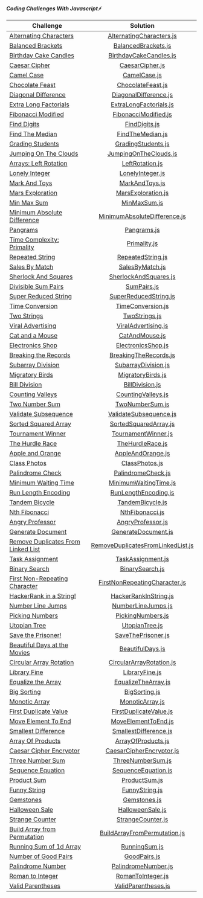***Coding Challenges With Javascript⚡️***

| Challenge                                                                                                            |                                                             Solution                                                              |
|----------------------------------------------------------------------------------------------------------------------|:---------------------------------------------------------------------------------------------------------------------------------:| 
| [Alternating Characters](https://www.hackerrank.com/challenges/alternating-characters/problem?h_r=internal-search)   |          [AlternatingCharacters.js](https://github.com/esrasen9/algo-challenges-js/blob/master/AlternatingCharacters.js)          |
| [Balanced Brackets](https://www.hackerrank.com/challenges/balanced-brackets/problem?h_r=internal-search)             |               [BalancedBrackets.js](https://github.com/esrasen9/algo-challenges-js/blob/master/BalancedBrackets.js)               | 
| [Birthday Cake Candles](https://www.hackerrank.com/challenges/birthday-cake-candles/problem?h_r=internal-search)     |            [BirthdayCakeCandles.js](https://github.com/esrasen9/algo-challenges-js/blob/master/BirthdayCakeCandles.js)            |
| [Caesar Cipher](https://www.hackerrank.com/challenges/caesar-cipher-1/problem)                                       |                   [CaesarCipher.js](https://github.com/esrasen9/algo-challenges-js/blob/master/CaesarCipher.js)                   |
| [Camel Case](https://www.hackerrank.com/challenges/camelcase/problem)                                                |                      [CamelCase.js](https://github.com/esrasen9/algo-challenges-js/blob/master/CamelCase.js)                      |
| [Chocolate Feast](https://www.hackerrank.com/challenges/chocolate-feast/problem)                                     |                 [ChocolateFeast.js](https://github.com/esrasen9/algo-challenges-js/blob/master/ChocolateFeast.js)                 |
| [Diagonal Difference](https://www.hackerrank.com/challenges/diagonal-difference/problem)                             |             [DiagonalDifference.js](https://github.com/esrasen9/algo-challenges-js/blob/master/DiagonalDifference.js)             |
| [Extra Long Factorials](https://www.hackerrank.com/challenges/extra-long-factorials/problem)                         |            [ExtraLongFactorials.js](https://github.com/esrasen9/algo-challenges-js/blob/master/ExtraLongFactorials.js)            |
| [Fibonacci Modified](https://www.hackerrank.com/challenges/fibonacci-modified/problem)                               |              [FibonacciModified.js](https://github.com/esrasen9/algo-challenges-js/blob/master/FibonacciModified.js)              |
| [Find Digits](https://www.hackerrank.com/challenges/find-digits/problem)                                             |                     [FindDigits.js](https://github.com/esrasen9/algo-challenges-js/blob/master/FindDigits.js)                     |
| [Find The Median](https://www.hackerrank.com/challenges/find-the-median/problem)                                     |                  [FindTheMedian.js](https://github.com/esrasen9/algo-challenges-js/blob/master/FindTheMedian.js)                  |
| [Grading Students](https://www.hackerrank.com/challenges/three-month-preparation-kit-grading/problem)                |                [GradingStudents.js](https://github.com/esrasen9/algo-challenges-js/blob/master/GradingStudents.js)                |
| [Jumping On The Clouds](https://www.hackerrank.com/challenges/jumping-on-the-clouds/problem)                         |             [JumpingOnTheClouds.js](https://github.com/esrasen9/algo-challenges-js/blob/master/JumpingOnTheClouds.js)             |
| [Arrays: Left Rotation](https://www.hackerrank.com/challenges/ctci-array-left-rotation/problem)                      |                   [LeftRotation.js](https://github.com/esrasen9/algo-challenges-js/blob/master/LeftRotation.js)                   |
| [Lonely Integer](https://www.hackerrank.com/challenges/ctci-lonely-integer/problem)                                  |                  [LonelyInteger.js](https://github.com/esrasen9/algo-challenges-js/blob/master/LonelyInteger.js)                  |
| [Mark And Toys](https://www.hackerrank.com/challenges/mark-and-toys/problem)                                         |                    [MarkAndToys.js](https://github.com/esrasen9/algo-challenges-js/blob/master/MarkAndToys.js)                    |
| [Mars Exploration](https://www.hackerrank.com/challenges/mars-exploration/problem)                                   |                [MarsExploration.js](https://github.com/esrasen9/algo-challenges-js/blob/master/MarsExploration.js)                |
| [Min Max Sum](https://www.hackerrank.com/challenges/mini-max-sum/problem)                                            |                      [MinMaxSum.js](https://github.com/esrasen9/algo-challenges-js/blob/master/MinMaxSum.js)                      |
| [Minimum Absolute Difference](https://www.hackerrank.com/challenges/minimum-absolute-difference-in-an-array/problem) |      [MinimumAbsoluteDifference.js](https://github.com/esrasen9/algo-challenges-js/blob/master/MinimumAbsoluteDifference.js)      |
| [Pangrams](https://www.hackerrank.com/challenges/pangrams/problem)                                                   |                       [Pangrams.js](https://github.com/esrasen9/algo-challenges-js/blob/master/Pangrams.js)                       |
| [Time Complexity: Primality](https://www.hackerrank.com/challenges/ctci-big-o/problem)                               |                      [Primality.js](https://github.com/esrasen9/algo-challenges-js/blob/master/Primality.js)                      |
| [Repeated String](https://www.hackerrank.com/challenges/repeated-string/problem)                                     |                 [RepeatedString.js](https://github.com/esrasen9/algo-challenges-js/blob/master/RepeatedString.js)                 |
| [Sales By Match](https://www.hackerrank.com/challenges/sock-merchant/problem)                                        |                   [SalesByMatch.js](https://github.com/esrasen9/algo-challenges-js/blob/master/SalesByMatch.js)                   |
| [Sherlock And Squares](https://www.hackerrank.com/challenges/sherlock-and-squares/problem)                           |             [SherlockAndSquares.js](https://github.com/esrasen9/algo-challenges-js/blob/master/SherlockAndSquares.js)             |
| [Divisible Sum Pairs](https://www.hackerrank.com/challenges/divisible-sum-pairs/problem)                             |                       [SumPairs.js](https://github.com/esrasen9/algo-challenges-js/blob/master/SumPairs.js)                       |
| [Super Reduced String](https://www.hackerrank.com/challenges/reduced-string/problem)                                 |             [SuperReducedString.js](https://github.com/esrasen9/algo-challenges-js/blob/master/SuperReducedString.js)             |
| [Time Conversion](https://www.hackerrank.com/challenges/time-conversion/problem)                                     |                 [TimeConversion.js](https://github.com/esrasen9/algo-challenges-js/blob/master/TimeConversion.js)                 |
| [Two Strings](https://www.hackerrank.com/challenges/two-strings/problem)                                             |                     [TwoStrings.js](https://github.com/esrasen9/algo-challenges-js/blob/master/TwoStrings.js)                     |
| [Viral Advertising](https://www.hackerrank.com/challenges/strange-advertising/problem)                               |               [ViralAdvertising.js](https://github.com/esrasen9/algo-challenges-js/blob/master/ViralAdvertising.js)               |
| [Cat and a Mouse](https://www.hackerrank.com/challenges/cats-and-a-mouse/problem)                                    |                    [CatAndMouse.js](https://github.com/esrasen9/algo-challenges-js/blob/master/CatAndMouse.js)                    |
| [Electronics Shop](https://www.hackerrank.com/challenges/electronics-shop/problem)                                   |                [ElectronicsShop.js](https://github.com/esrasen9/algo-challenges-js/blob/master/ElectronicsShop.js)                |
| [Breaking the Records](https://www.hackerrank.com/challenges/breaking-best-and-worst-records/problem)                |             [BreakingTheRecords.js](https://github.com/esrasen9/algo-challenges-js/blob/master/BreakingTheRecords.js)             |
| [Subarray Division](https://www.hackerrank.com/challenges/the-birthday-bar/problem)                                  |               [SubarrayDivision.js](https://github.com/esrasen9/algo-challenges-js/blob/master/SubarrayDivision.js)               |
| [Migratory Birds](https://www.hackerrank.com/challenges/migratory-birds/problem)                                     |                 [MigratoryBirds.js](https://github.com/esrasen9/algo-challenges-js/blob/master/MigratoryBirds.js)                 |
| [Bill Division](https://www.hackerrank.com/challenges/bon-appetit/problem)                                           |                   [BillDivision.js](https://github.com/esrasen9/algo-challenges-js/blob/master/BillDivision.js)                   |
| [Counting Valleys](https://www.hackerrank.com/challenges/counting-valleys/problem)                                   |                [CountingValleys.js](https://github.com/esrasen9/algo-challenges-js/blob/master/CountingValleys.js)                |
| [Two Number Sum](https://www.algoexpert.io/questions/Two%20Number%20Sum)                                             |                   [TwoNumberSum.js](https://github.com/esrasen9/algo-challenges-js/blob/master/TwoNumberSum.js)                   |
| [Validate Subsequence](https://www.algoexpert.io/questions/Validate%20Subsequence)                                   |            [ValidateSubsequence.js](https://github.com/esrasen9/algo-challenges-js/blob/master/ValidateSubsequence.js)            |
| [Sorted Squared Array](https://www.algoexpert.io/questions/Sorted%20Squared%20Array)                                 |             [SortedSquaredArray.js](https://github.com/esrasen9/algo-challenges-js/blob/master/SortedSquaredArray.js)             |
| [Tournament Winner](https://www.algoexpert.io/questions/Tournament%20Winner)                                         |               [TournamentWinner.js](https://github.com/esrasen9/algo-challenges-js/blob/master/TournamentWinner.js)               |
| [The Hurdle Race](https://www.hackerrank.com/challenges/the-hurdle-race/problem)                                     |                  [TheHurdleRace.js](https://github.com/esrasen9/algo-challenges-js/blob/master/TheHurdleRace.js)                  |
| [Apple and Orange](https://www.hackerrank.com/challenges/apple-and-orange/problem)                                   |                 [AppleAndOrange.js](https://github.com/esrasen9/algo-challenges-js/blob/master/AppleAndOrange.js)                 |
| [Class Photos](https://www.algoexpert.io/questions/Class%20Photos)                                                   |                    [ClassPhotos.js](https://github.com/esrasen9/algo-challenges-js/blob/master/ClassPhotos.js)                    | 
| [Palindrome Check](https://www.algoexpert.io/questions/Palindrome%20Check)                                           |                [PalindromeCheck.js](https://github.com/esrasen9/algo-challenges-js/blob/master/PalindromeCheck.js)                |
| [Minimum Waiting Time](https://www.algoexpert.io/questions/Minimum%20Waiting%20Time)                                 |             [MinimumWaitingTime.js](https://github.com/esrasen9/algo-challenges-js/blob/master/MinimumWaitingTime.js)             |
| [Run Length Encoding](https://www.algoexpert.io/questions/Run-Length%20Encoding)                                     |              [RunLengthEncoding.js](https://github.com/esrasen9/algo-challenges-js/blob/master/RunLengthEncoding.js)              |
| [Tandem Bicycle](https://www.algoexpert.io/questions/Tandem%20Bicycle)                                               |                  [TandemBicycle.js](https://github.com/esrasen9/algo-challenges-js/blob/master/TandemBicycle.js)                  |
| [Nth Fibonacci](https://www.algoexpert.io/questions/Nth%20Fibonacci)                                                 |                   [NthFibonacci.js](https://github.com/esrasen9/algo-challenges-js/blob/master/NthFibonacci.js)                   |
| [Angry Professor](https://www.hackerrank.com/challenges/angry-professor/problem)                                     |                 [AngryProfessor.js](https://github.com/esrasen9/algo-challenges-js/blob/master/AngryProfessor.js)                 |
| [Generate Document](https://www.algoexpert.io/questions/Generate%20Document)                                         |               [GenerateDocument.js](https://github.com/esrasen9/algo-challenges-js/blob/master/GenerateDocument.js)               |
| [Remove Duplicates From Linked List](https://www.algoexpert.io/questions/Remove%20Duplicates%20From%20Linked%20List) | [RemoveDuplicatesFromLinkedList.js](https://github.com/esrasen9/algo-challenges-js/blob/master/RemoveDuplicatesFromLinkedList.js) | 
| [Task Assignment](https://www.algoexpert.io/questions/Task%20Assignment)                                             |                 [TaskAssignment.js](https://github.com/esrasen9/algo-challenges-js/blob/master/TaskAssignment.js)                 |
| [Binary Search](https://www.algoexpert.io/questions/Binary%20Search)                                                 |                   [BinarySearch.js](https://github.com/esrasen9/algo-challenges-js/blob/master/BinarySearch.js)                   |
| [First Non-Repeating Character](https://www.algoexpert.io/questions/First%20Non-Repeating%20Character)               |     [FirstNonRepeatingCharacter.js](https://github.com/esrasen9/algo-challenges-js/blob/master/FirstNonRepeatingCharacter.js)     |
| [HackerRank in a String!](https://www.hackerrank.com/challenges/hackerrank-in-a-string/problem?isFullScreen=false)   |             [HackerRankInString.js](https://github.com/esrasen9/algo-challenges-js/blob/master/HackerRankInString.js)             |
| [Number Line Jumps](https://www.hackerrank.com/challenges/kangaroo/problem)                                          |                [NumberLineJumps.js](https://github.com/esrasen9/algo-challenges-js/blob/master/NumberLineJumps.js)                |
| [Picking Numbers](https://www.hackerrank.com/challenges/picking-numbers/problem?isFullScreen=false)                  |                 [PickingNumbers.js](https://github.com/esrasen9/algo-challenges-js/blob/master/PickingNumbers.js)                 |                                                                
| [Utopian Tree](https://www.hackerrank.com/challenges/utopian-tree/problem?isFullScreen=false)                        |                    [UtopianTree.js](https://github.com/esrasen9/algo-challenges-js/blob/master/UtopianTree.js)                    |
| [Save the Prisoner!](https://www.hackerrank.com/challenges/save-the-prisoner/problem?isFullScreen=false)             |                [SaveThePrisoner.js](https://github.com/esrasen9/algo-challenges-js/blob/master/SaveThePrisoner.js)                |                                                                
| [Beautiful Days at the Movies](https://www.hackerrank.com/challenges/beautiful-days-at-the-movies/problem)           |                  [BeautifulDays.js](https://github.com/esrasen9/algo-challenges-js/blob/master/BeautifulDays.js)                  |
| [Circular Array Rotation](https://www.hackerrank.com/challenges/circular-array-rotation/problem)                     |          [CircularArrayRotation.js](https://github.com/esrasen9/algo-challenges-js/blob/master/CircularArrayRotation.js)          |
| [Library Fine](https://www.hackerrank.com/challenges/library-fine/problem)                                           |                    [LibraryFine.js](https://github.com/esrasen9/algo-challenges-js/blob/master/LibraryFine.js)                    |
| [Equalize the Array](https://www.hackerrank.com/challenges/equality-in-a-array/problem)                              |               [EqualizeTheArray.js](https://github.com/esrasen9/algo-challenges-js/blob/master/EqualizeTheArray.js)               |
| [Big Sorting](https://www.hackerrank.com/challenges/big-sorting/problem)                                             |                     [BigSorting.js](https://github.com/esrasen9/algo-challenges-js/blob/master/BigSorting.js)                     |
| [Monotic Array](https://www.algoexpert.io/questions/Monotonic%20Array)                                               |                   [MonoticArray.js](https://github.com/esrasen9/algo-challenges-js/blob/master/MonoticArray.js)                   |
| [First Duplicate Value](https://www.algoexpert.io/questions/First%20Duplicate%20Value)                               |            [FirstDuplicateValue.js](https://github.com/esrasen9/algo-challenges-js/blob/master/FirstDuplicateValue.js)            |
| [Move Element To End](https://www.algoexpert.io/questions/Move%20Element%20To%20End)                                 |               [MoveElementToEnd.js](https://github.com/esrasen9/algo-challenges-js/blob/master/MoveElementToEnd.js)               |                                                    
| [Smallest Difference](https://www.algoexpert.io/questions/Smallest%20Difference)                                     |             [SmallestDifference.js](https://github.com/esrasen9/algo-challenges-js/blob/master/SmallestDifference.js)             |
| [Array Of Products](https://www.algoexpert.io/questions/Array%20Of%20Products)                                       |                [ArrayOfProducts.js](https://github.com/esrasen9/algo-challenges-js/blob/master/ArrayOfProducts.js)                |
| [Caesar Cipher Encryptor](https://www.algoexpert.io/questions/Caesar%20Cipher%20Encryptor)                           |          [CaesarCipherEncryptor.js](https://github.com/esrasen9/algo-challenges-js/blob/master/CaesarCipherEncryptor.js)          |                                                    
| [Three Number Sum](https://www.algoexpert.io/questions/Three%20Number%20Sum)                                         |                 [ThreeNumberSum.js](https://github.com/esrasen9/algo-challenges-js/blob/master/ThreeNumberSum.js)                 |                                                       
| [Sequence Equation](https://www.hackerrank.com/challenges/permutation-equation/problem)                              |               [SequenceEquation.js](https://github.com/esrasen9/algo-challenges-js/blob/master/SequenceEquation.js)               |
| [Product Sum](https://www.algoexpert.io/questions/Product%20Sum)                                                     |                     [ProductSum.js](https://github.com/esrasen9/algo-challenges-js/blob/master/ProductSum.js)                     |                                                                
| [Funny String](https://www.hackerrank.com/challenges/funny-string/problem)                                           |                    [FunnyString.js](https://github.com/esrasen9/algo-challenges-js/blob/master/FunnyString.js)                    |
| [Gemstones](https://www.hackerrank.com/challenges/gem-stones/problem)                                                |                      [Gemstones.js](https://github.com/esrasen9/algo-challenges-js/blob/master/Gemstones.js)                      |
| [Halloween Sale](https://www.hackerrank.com/challenges/halloween-sale/problem)                                       |                  [HalloweenSale.js](https://github.com/esrasen9/algo-challenges-js/blob/master/HalloweenSale.js)                  |
| [Strange Counter](https://www.hackerrank.com/challenges/strange-code/problem)                                        |                 [StrangeCounter.js](https://github.com/esrasen9/algo-challenges-js/blob/master/StrangeCounter.js)                 |
| [Build Array from Permutation](https://leetcode.com/problems/build-array-from-permutation/)                          |      [BuildArrayFromPermutation.js](https://github.com/esrasen9/algo-challenges-js/blob/master/BuildArrayFromPermutation.js)      |                                                                 |
| [Running Sum of 1d Array](https://leetcode.com/problems/running-sum-of-1d-array/)                                    |                     [RunningSum.js](https://github.com/esrasen9/algo-challenges-js/blob/master/RunningSum.js)
| [Number of Good Pairs](https://leetcode.com/problems/number-of-good-pairs/)                                          |                      [GoodPairs.js](https://github.com/esrasen9/algo-challenges-js/blob/master/GoodPairs.js)                      |                                                                |
| [Palindrome Number](https://leetcode.com/problems/palindrome-number/)                                                |               [PalindromeNumber.js](https://github.com/esrasen9/algo-challenges-js/blob/master/PalindromeNumber.js)               |                                                                |
| [Roman to Integer](https://leetcode.com/problems/roman-to-integer/)                                                  |                 [RomanToInteger.js](https://github.com/esrasen9/algo-challenges-js/blob/master/RomanToInteger.js)                 |
| [Valid Parentheses](https://leetcode.com/problems/valid-parentheses/)                                                |                                            [ValidParentheses.js](https://github.com/esrasen9/algo-challenges-js/blob/master/ValidParentheses.js)                                             |                                                      